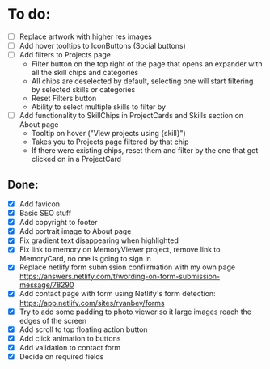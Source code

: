 # To do:

- [ ] Replace artwork with higher res images
- [ ] Add hover tooltips to IconButtons (Social buttons)
- [ ] Add filters to Projects page
  - Filter button on the top right of the page that opens an expander with all the skill chips and categories
  - All chips are deselected by default, selecting one will start filtering by selected skills or categories
  - Reset Filters button
  - Ability to select multiple skills to filter by
- [ ] Add functionality to SkillChips in ProjectCards and Skills section on About page
  - Tooltip on hover ("View projects using {skill}")
  - Takes you to Projects page filtered by that chip
  - If there were existing chips, reset them and filter by the one that got clicked on in a ProjectCard
     
## Done:

- [x] Add favicon
- [x] Basic SEO stuff
- [x] Add copyright to footer
- [x] Add portrait image to About page
- [x] Fix gradient text disappearing when highlighted
- [x] Fix link to memory on MemoryViewer project, remove link to MemoryCard, no one is going to sign in
- [x] Replace netlify form submission confiirmation with my own page https://answers.netlify.com/t/wording-on-form-submission-message/78290
- [x] Add contact page with form using Netlify's form detection: https://app.netlify.com/sites/ryanbey/forms
- [x] Try to add some padding to photo viewer so it large images reach the edges of the screen
- [x] Add scroll to top floating action button
- [x] Add click animation to buttons
- [x] Add validation to contact form
- [x] Decide on required fields
